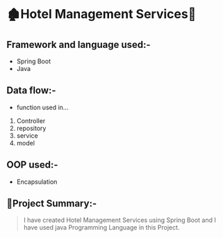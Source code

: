 # 🏚Hotel Management Services👋

## Framework and language used:-
* Spring Boot
* Java 

## Data flow:-
* function used in...
1. Controller
2. repository
3. service
4. model

## OOP used:-
* Encapsulation

## 📝Project Summary:-
> I have created Hotel Management Services using Spring Boot and I have used java Programming Language in this Project.
